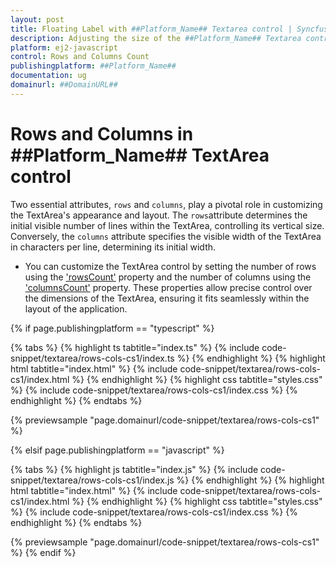 ```yaml
---
layout: post
title: Floating Label with ##Platform_Name## Textarea control | Syncfusion
description: Adjusting the size of the ##Platform_Name## Textarea control of Syncfusion Essential JS 2 and more details.
platform: ej2-javascript
control: Rows and Columns Count
publishingplatform: ##Platform_Name##
documentation: ug
domainurl: ##DomainURL##
---
```


# Rows and Columns in ##Platform_Name## TextArea control

Two essential attributes, `rows` and `columns`, play a pivotal role in customizing the TextArea's appearance and layout.
The `rows`attribute determines the initial visible number of lines within the TextArea, controlling its vertical size. Conversely, the `columns` attribute specifies the visible width of the TextArea in characters per line, determining its initial width.


* You can customize the TextArea control by setting the number of rows using the ['rowsCount'](../api/textarea/#rowsCount) property and the number of columns using the ['columnsCount'](../api/textarea/#columnsCount) property. These properties allow precise control over the dimensions of the TextArea, ensuring it fits seamlessly within the layout of the application.

{% if page.publishingplatform == "typescript" %}

{% tabs %}
{% highlight ts tabtitle="index.ts" %}
{% include code-snippet/textarea/rows-cols-cs1/index.ts %}
{% endhighlight %}
{% highlight html tabtitle="index.html" %}
{% include code-snippet/textarea/rows-cols-cs1/index.html %}
{% endhighlight %}
{% highlight css tabtitle="styles.css" %}
{% include code-snippet/textarea/rows-cols-cs1/index.css %}
{% endhighlight %}
{% endtabs %}
          
{% previewsample "page.domainurl/code-snippet/textarea/rows-cols-cs1" %}

{% elsif page.publishingplatform == "javascript" %}

{% tabs %}
{% highlight js tabtitle="index.js" %}
{% include code-snippet/textarea/rows-cols-cs1/index.js %}
{% endhighlight %}
{% highlight html tabtitle="index.html" %}
{% include code-snippet/textarea/rows-cols-cs1/index.html %}
{% endhighlight %}
{% highlight css tabtitle="styles.css" %}
{% include code-snippet/textarea/rows-cols-cs1/index.css %}
{% endhighlight %}
{% endtabs %}
          
{% previewsample "page.domainurl/code-snippet/textarea/rows-cols-cs1" %}
{% endif %}

